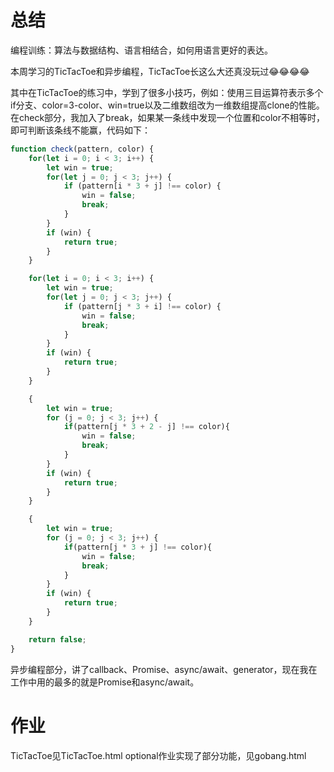 
# 总结
编程训练：算法与数据结构、语言相结合，如何用语言更好的表达。

本周学习的TicTacToe和异步编程，TicTacToe长这么大还真没玩过😂😂😂😂

其中在TicTacToe的练习中，学到了很多小技巧，例如：使用三目运算符表示多个if分支、color=3-color、win=true以及二维数组改为一维数组提高clone的性能。
在check部分，我加入了break，如果某一条线中发现一个位置和color不相等时，即可判断该条线不能赢，代码如下：
```js
function check(pattern, color) {
    for(let i = 0; i < 3; i++) {
        let win = true;
        for(let j = 0; j < 3; j++) {
            if (pattern[i * 3 + j] !== color) {
                win = false;
                break;
            }
        }
        if (win) {
            return true;
        }
    }

    for(let i = 0; i < 3; i++) {
        let win = true;
        for(let j = 0; j < 3; j++) {
            if (pattern[j * 3 + i] !== color) {
                win = false;
                break;
            }
        }
        if (win) {
            return true;
        }
    }

    {
        let win = true;
        for (j = 0; j < 3; j++) {
            if(pattern[j * 3 + 2 - j] !== color){
                win = false;
                break;
            }
        }
        if (win) {
            return true;
        }
    }

    {
        let win = true;
        for (j = 0; j < 3; j++) {
            if(pattern[j * 3 + j] !== color){
                win = false;
                break;
            }
        }
        if (win) {
            return true;
        }
    }

    return false;
}
```

异步编程部分，讲了callback、Promise、async/await、generator，现在我在工作中用的最多的就是Promise和async/await。

# 作业
TicTacToe见TicTacToe.html
optional作业实现了部分功能，见gobang.html